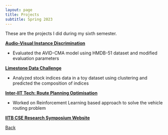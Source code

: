 ```yaml
---
layout: page
title: Projects
subtitle: Spring 2023
---
```


These are the projects I did during my sixth semester.

[**Audio-Visual Instance Discrimination**](./avid/)
- Evaluated the AVID-CMA model using HMDB-51 dataset and modified evaluation parameters

[**Limestone Data Challenge**](./ldc-2023/)
- Analyzed stock indices data in a toy dataset using clustering and predicted the composition
of indices

[**Inter-IIT Tech: Route Planning Optimisation**](./inter-iit/)
- Worked on Reinforcement Learning based approach to solve the vehicle routing problem

[**IITB CSE Research Symposium Website**](./symposium/)

[Back](..)